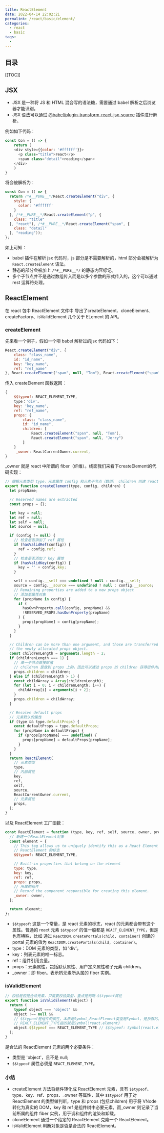 ```yaml
---
title: ReactElement
date: 2022-04-14 22:02:21
permalink: /react/basic/element/
categories:
  - react
  - basic
tags:
  - 
---
```


<TimeToRead />

## 目录

[[TOC]]

## JSX

- JSX 是一种将 JS 和 HTML 混合写的语法糖，需要通过 babel 解析之后浏览器才能识别。
- JSX 语法可以通过 [@babel/plugin-transform-react-jsx-source](https://babeljs.io/docs/en/babel-plugin-transform-react-jsx-source) 插件进行解析。

例如如下代码：

```js
const Con = () => {
	return (
    <div style={{color: '#ffffff'}}>
      <p class="title">react</p>
      <span class="detail">reading</span>
    </div>
    )
}
```

将会被解析为：

```js
const Con = () => {
  return /*#__PURE__*/React.createElement("div", {
    style: {
      color: '#ffffff'
    }
  }, /*#__PURE__*/React.createElement("p", {
    class: "title"
  }, "react"), /*#__PURE__*/React.createElement("span", {
    class: "detail"
  }, "reading"));
};
```

如上可知：

- babel 插件在解析 jsx 代码时，js 部分是不需要解析的，html 部分会被解析为 `React.createElement` 语法。
- 静态的部分会被加上 `/*#__PURE__*/` 的静态内容标记。
- 多个子节点并不是通过数组传入而是以多个参数的形式传入的，这个可以通过 rest 运算符处理。

## ReactElement

在 react 包中 ReactElement 文件中 导出了createElement、cloneElement、createFactory、isValidElement 几个关于 ELement 的 API。

### createElement

先来看一个例子，假如一个呗 babel 解析过的jsx 代码如下：

```js
React.createElement("div", {
    class: "class_name",
    id: "id_name",
    key: "key_name",
    ref: "ref_name"
}, React.createElement("span", null, "Tom"), React.createElement("span", null, "Jerry"));
```

传入 createElement 函数返回：

```js
{
    $$typeof: REACT_ELEMENT_TYPE,
    type：'div'，
    key: 'key_name',
    ref: "ref_name",
    props: {
        class: "class_name",
        id: "id_name",
        children: [
            React.createElement("span", null, "Tom"),
            React.createElement("span", null, "Jerry")
        ]
    }
     _owner: ReactCurrentOwner.current,
}
```

_owner 就是 react 中所谓的 fiber（纤维）。线面我们来看下createElement的代码实现：

```js
// 根据元素类型 type，元素属性 config 和元素子节点（数组） children 创建 react 元素
export function createElement(type, config, children) {
  let propName;

  // Reserved names are extracted
  const props = {};

  let key = null;
  let ref = null;
  let self = null;
  let source = null;

  if (config != null) {
    // 检查是否添加了 ref 属性
    if (hasValidRef(config)) {
      ref = config.ref;
    }
    // 检查是否添加了 key 属性
    if (hasValidKey(config)) {
      key = '' + config.key;
    }

    self = config.__self === undefined ? null : config.__self;
    source = config.__source === undefined ? null : config.__source;
    // Remaining properties are added to a new props object
    // 添加至属性对象
    for (propName in config) {
      if (
        hasOwnProperty.call(config, propName) &&
        !RESERVED_PROPS.hasOwnProperty(propName)
      ) {
        props[propName] = config[propName];
      }
    }
  }

  // Children can be more than one argument, and those are transferred onto
  // the newly allocated props object.
  const childrenLength = arguments.length - 2;
  if (childrenLength === 1) {
    // 单一子节点直接赋值
    // children 是放到 props 上的，因此可以通过 props 的 children 获得组件内部内容
    props.children = children;
  } else if (childrenLength > 1) {
    const childArray = Array(childrenLength);
    for (let i = 0; i < childrenLength; i++) {
      childArray[i] = arguments[i + 2];
    }
    props.children = childArray;
  }

  // Resolve default props
  // 元素默认的属性
  if (type && type.defaultProps) {
    const defaultProps = type.defaultProps;
    for (propName in defaultProps) {
      if (props[propName] === undefined) {
        props[propName] = defaultProps[propName];
      }
    }
  }
  return ReactElement(
    // 元素类型
    type,
    // 内部属性
    key,
    ref,
    self,
    source,
    ReactCurrentOwner.current,
    // 元素属性
    props,
  );
}
```

以及 ReactElement 工厂函数：

```js
const ReactElement = function (type, key, ref, self, source, owner, props) {
  // 新建一个ReactElement对象
  const element = {
    // This tag allows us to uniquely identify this as a React Element
    // ReactElement 的标志
    $$typeof: REACT_ELEMENT_TYPE,

    // Built-in properties that belong on the element
    type: type,
    key: key,
    ref: ref,
    props: props,
    // 所属的组件
    // Record the component responsible for creating this element.
    _owner: owner,
  };

  return element;
};
```

- `$$typeof`: 这是一个常量，是 react 元素的标志，react 的元素都会带有这个属性。普通的 react 元素 `$$typeof` 的值一般都是 `REACT_ELEMENT_TYPE`，但是也有特殊，比如 通过 `ReactDOM.createPortals(child, container)` 创建的 portal 元素的值为 `ReactDOM.createPortals(child, container)`。
- type：DOM 元素的类型，如 'div'。
- key：列表元素的唯一标志。
- ref：组件引用变量。
- props：元素属性，包括默认属性、用户定义属性和子元素 children。
- _owner：即 fiber。表示钙元素所从属的 fiber 实例。

### isValidElement

```js
// 校验是否是合法元素，只需要校验类型，重点是判断.$$typeof属性
export function isValidElement(object) {
  return (
    typeof object === 'object' &&
    object !== null &&
    // $$typeof是组件的属性，本质是Symbol,ReactElement类型是Symbol，是独有的。
    // REACT_ELEMENT_TYPE指的就是Symbol(react.element)
    object.$$typeof === REACT_ELEMENT_TYPE // $$typeof: Symbol(react.element)
  );
}
```

是合法的 ReactElement 元素的两个必要条件：

- 类型是 'object'，且不是 null;
- `$$typeof` 属性必须是 `REACT_ELEMENT_TYPE`。

### 小结

- createElement 方法将组件转化成 ReactElement 元素，具有 `$$typeof`、type、key、ref、props、_owner 等属性，其中 `$$typeof` 用于对 ReactElement 的类型做判断，type 和 props (包括children) 用于将 VNode 转化为真实的 DOM，key 和 ref 是组件树中必要元素，而_owner 则记录了当前所属的组件 fiber 实例，用于调和组件的渲染和卸载。
- cloneElement 通过一个给定的 ReactElement 克隆一个 ReactElement。
- isValidElement 判断对象是否是合法的 ReactElement。
